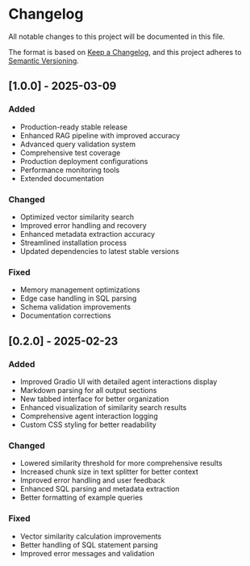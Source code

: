 # Changelog

All notable changes to this project will be documented in this file.

The format is based on [Keep a Changelog](https://keepachangelog.com/en/1.0.0/),
and this project adheres to [Semantic Versioning](https://semver.org/spec/v2.0.0.html).

## [1.0.0] - 2025-03-09

### Added
- Production-ready stable release
- Enhanced RAG pipeline with improved accuracy
- Advanced query validation system
- Comprehensive test coverage
- Production deployment configurations
- Performance monitoring tools
- Extended documentation

### Changed
- Optimized vector similarity search
- Improved error handling and recovery
- Enhanced metadata extraction accuracy
- Streamlined installation process
- Updated dependencies to latest stable versions

### Fixed
- Memory management optimizations
- Edge case handling in SQL parsing
- Schema validation improvements
- Documentation corrections

## [0.2.0] - 2025-02-23

### Added
- Improved Gradio UI with detailed agent interactions display
- Markdown parsing for all output sections
- New tabbed interface for better organization
- Enhanced visualization of similarity search results
- Comprehensive agent interaction logging
- Custom CSS styling for better readability

### Changed
- Lowered similarity threshold for more comprehensive results
- Increased chunk size in text splitter for better context
- Improved error handling and user feedback
- Enhanced SQL parsing and metadata extraction
- Better formatting of example queries

### Fixed
- Vector similarity calculation improvements
- Better handling of SQL statement parsing
- Improved error messages and validation
